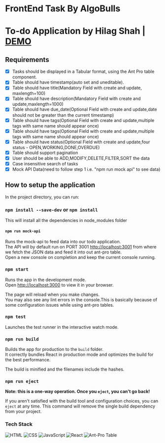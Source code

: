# FrontEnd Task By AlgoBulls
# To-do Application by Hilag Shah | <a href="https://fttodoapp.netlify.app">DEMO</a>

## Requirements

* [X] Tasks should be displayed in a Tabular format, using the Ant Pro table component.
* [X] Table should have timestamp(auto set and uneditable).
* [X] Table should have title(Mandatory Field with create and update, maxlength=100)
* [X] Table should have description(Mandatory Field with create and update,maxlength=1000)
* [X] Table should have due_date(Optional Field with create and update,date should not be greater than the current timestamp)
* [X] Table should have tags(Optional Field with create and update,multiple tags with same name should appear once)
* [X] Table should have tags(Optional Field with create and update,multiple tags with same name should appear once)
* [X] Table should have status(Optional Field with create and update,four status - OPEN,WORKING,DONE,OVERDUE)
* [X] Table should support pagination
* [X] User should be able to ADD,MODIFY,DELETE,FILTER,SORT the data
* [X] Case insensitive search of tasks
* [X] Mock API Data(need to follow step 1 i.e. "npm run mock api" to see data)

## How to setup the application 

In the project directory, you can run:

### `npm install --save-dev` or `npm install`

This will install all the dependencies in node_modules folder

#### `npm run mock-api`
Runs the mock-api to feed data into our todo application.\
The API will by default run on PORT 3001 [http://localhost:3001](http://localhost:3001) from where we fetch the JSON data and feed it into out ant-pro table.\
Open a new console on completion and keep the current console running.

### `npm start`

Runs the app in the development mode.\
Open [http://localhost:3000](http://localhost:3000) to view it in your browser.

The page will reload when you make changes.\
You may also see any lint errors in the console.This is basically because of some configuration issues while using ant-pro tables.

### `npm test`

Launches the test runner in the interactive watch mode.
### `npm run build`

Builds the app for production to the `build` folder.\
It correctly bundles React in production mode and optimizes the build for the best performance.

The build is minified and the filenames include the hashes.
### `npm run eject`

**Note: this is a one-way operation. Once you `eject`, you can't go back!**

If you aren't satisfied with the build tool and configuration choices, you can `eject` at any time. This command will remove the single build dependency from your project.

### Tech Stack
![HTML](https://img.shields.io/badge/HTML5-E34F26?style=for-the-badge&logo=html5&logoColor=white&style=plastic) ![CSS](https://img.shields.io/badge/CSS-239120?&style=for-the-badge&logo=css3&logoColor=white&style=plastic) ![JavaScript](https://img.shields.io/badge/JavaScript-F7DF1E?style=for-the-badge&logo=javascript&logoColor=white&style=plastic) ![React](https://img.shields.io/badge/React-4D4DFF?style=for-the-badge&logo=react&logoColor=white&style=plastic) ![Ant-Pro Table](https://img.shields.io/badge/AntPro-4EA94B?style=for-the-badge&logo=antpro&logoColor=white&style=plastic)
